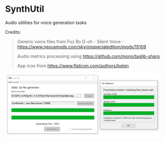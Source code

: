 # SynthUtil
Audio utilities for voice generation tasks

Credits:
> Generic voice files from Fuz Ro D-oh - Silent Voice - https://www.nexusmods.com/skyrimspecialedition/mods/15109
> 
> Audio metrics processing using https://github.com/mono/taglib-sharp
> 
> App icon from https://www.flaticon.com/authors/bqlqn

![alt text](https://raw.githubusercontent.com/Athena-6/SynthUtil/main/example.png)

